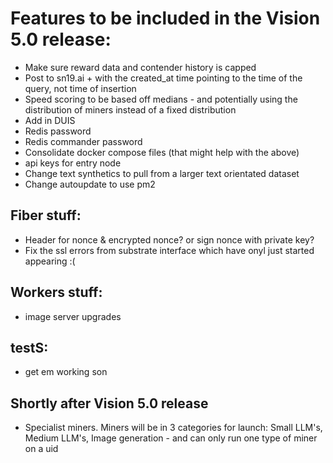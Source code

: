 # Features to be included in the Vision 5.0 release:

- Make sure reward data and contender history is capped
- Post to sn19.ai + with the created_at time pointing to the time of the query, not time of insertion
- Speed scoring to be based off medians - and potentially using the distribution of miners instead of a fixed distribution
- Add in DUIS
- Redis password
- Redis commander password
- Consolidate docker compose files (that might help with the above)
- api keys for entry node
- Change text synthetics to pull from a larger text orientated dataset
- Change autoupdate to use pm2

## Fiber stuff:
- Header for nonce & encrypted nonce? or sign nonce with private key?
- Fix the ssl errors from substrate interface which have onyl just started appearing :(

## Workers stuff:
- image server upgrades

## testS:
- get em working son

## Shortly after Vision 5.0 release
- Specialist miners. Miners will be in 3 categories for launch: Small LLM's, Medium LLM's, Image generation - and can only run one type of miner on a uid